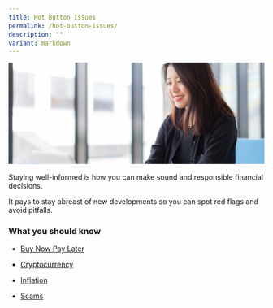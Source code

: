 ```yaml
---
title: Hot Button Issues
permalink: /hot-button-issues/
description: ""
variant: markdown
---
```

![In the Spotlight](/images/In%20The%20Spotlight/in%20the%20spotlight%20landing%20pic.jfif)

Staying well-informed is how you can make sound and responsible financial decisions. 

It pays to stay abreast of new developments so you can spot red flags and avoid pitfalls.

### What you should know

* [Buy Now Pay Later](/3-traps-to-avoid-when-you-go-shopping/)

* [Cryptocurrency](/risks-of-cryptocurrencies-initial-coin-offerings-and-other-digital-tokens/)

* [Inflation](/what-is-inflation/)

* [Scams](/how-to-spot-an-investment-scam/)